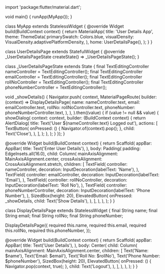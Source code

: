 import 'package:flutter/material.dart';

void main() {
  runApp(MyApp());
}

class MyApp extends StatelessWidget {
  @override
  Widget build(BuildContext context) {
    return MaterialApp(
      title: 'User Details App',
      theme: ThemeData(
        primarySwatch: Colors.blue,
        visualDensity: VisualDensity.adaptivePlatformDensity,
      ),
      home: UserDetailsPage(),
    );
  }
}

class UserDetailsPage extends StatefulWidget {
  @override
  _UserDetailsPageState createState() => _UserDetailsPageState();
}

class _UserDetailsPageState extends State<UserDetailsPage> {
  final TextEditingController nameController = TextEditingController();
  final TextEditingController emailController = TextEditingController();
  final TextEditingController rollNoController = TextEditingController();
  final TextEditingController phoneNumberController = TextEditingController();

  void _showDetails() {
    Navigator.push(
      context,
      MaterialPageRoute(
        builder: (context) => DisplayDetailsPage(
          name: nameController.text,
          email: emailController.text,
          rollNo: rollNoController.text,
          phoneNumber: phoneNumberController.text,
        ),
      ),
    ).then((value) {
      if (value != null && value) {
        showDialog(
          context: context,
          builder: (BuildContext context) {
            return AlertDialog(
              title: Text('User ${nameController.text} Logged out'),
              actions: <Widget>[
                TextButton(
                  onPressed: () {
                    Navigator.of(context).pop();
                  },
                  child: Text('Close'),
                ),
              ],
            );
          },
        );
      }
    });
  }

  @override
  Widget build(BuildContext context) {
    return Scaffold(
      appBar: AppBar(
        title: Text('Enter User Details'),
      ),
      body: Padding(
        padding: EdgeInsets.all(16.0),
        child: Column(
          mainAxisAlignment: MainAxisAlignment.center,
          crossAxisAlignment: CrossAxisAlignment.stretch,
          children: <Widget>[
            TextField(
              controller: nameController,
              decoration: InputDecoration(labelText: 'Name'),
            ),
            TextField(
              controller: emailController,
              decoration: InputDecoration(labelText: 'Email'),
            ),
            TextField(
              controller: rollNoController,
              decoration: InputDecoration(labelText: 'Roll No'),
            ),
            TextField(
              controller: phoneNumberController,
              decoration: InputDecoration(labelText: 'Phone Number'),
            ),
            SizedBox(height: 20),
            ElevatedButton(
              onPressed: _showDetails,
              child: Text('Show Details'),
            ),
          ],
        ),
      ),
    );
  }
}

class DisplayDetailsPage extends StatelessWidget {
  final String name;
  final String email;
  final String rollNo;
  final String phoneNumber;

  DisplayDetailsPage({
    required this.name,
    required this.email,
    required this.rollNo,
    required this.phoneNumber,
  });

  @override
  Widget build(BuildContext context) {
    return Scaffold(
      appBar: AppBar(
        title: Text('User Details'),
      ),
      body: Center(
        child: Column(
          mainAxisAlignment: MainAxisAlignment.center,
          children: <Widget>[
            Text('Name: $name'),
            Text('Email: $email'),
            Text('Roll No: $rollNo'),
            Text('Phone Number: $phoneNumber'),
            SizedBox(height: 20),
            ElevatedButton(
              onPressed: () {
                Navigator.pop(context, true);
              },
              child: Text('Logout'),
            ),
          ],
        ),
      ),
    );
  }
}
